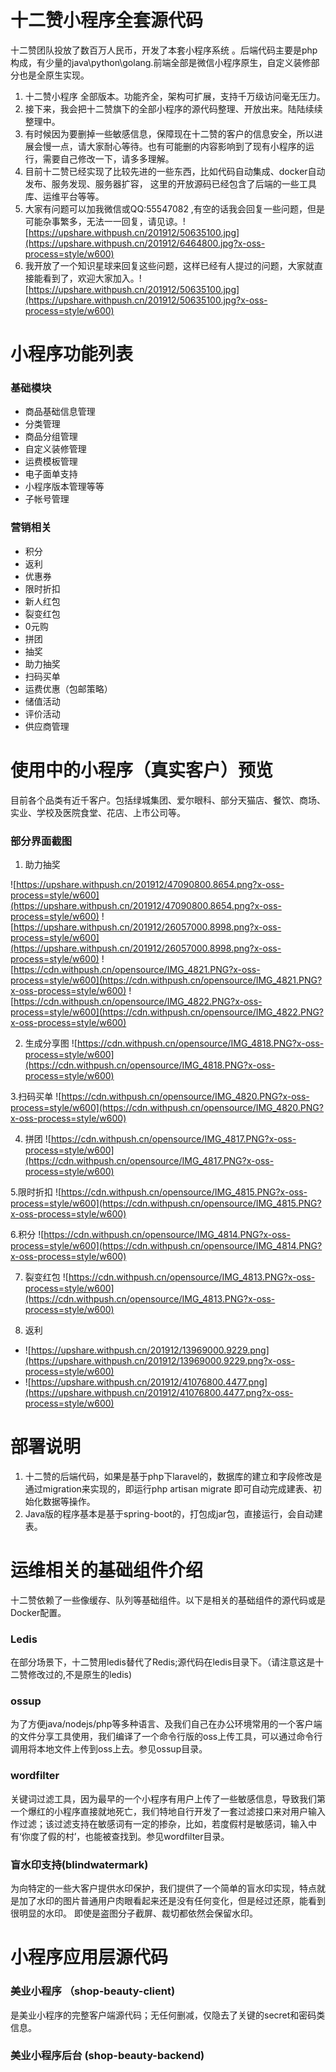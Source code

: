 # 十二赞小程序全套源代码

十二赞团队投放了数百万人民币，开发了本套小程序系统 。后端代码主要是php构成，有少量的java\python\golang.前端全部是微信小程序原生，自定义装修部分也是全原生实现。

1. 十二赞小程序 全部版本。功能齐全，架构可扩展，支持千万级访问毫无压力。
2. 接下来，我会把十二赞旗下的全部小程序的源代码整理、开放出来。陆陆续续整理中。
3. 有时候因为要删掉一些敏感信息，保障现在十二赞的客户的信息安全，所以进展会慢一点，请大家耐心等待。也有可能删的内容影响到了现有小程序的运行，需要自己修改一下，请多多理解。
4. 目前十二赞已经实现了比较先进的一些东西，比如代码自动集成、docker自动发布、服务发现、服务器扩容， 这里的开放源码已经包含了后端的一些工具库、运维平台等等。
4. 大家有问题可以加我微信或QQ:55547082 ,有空的话我会回复一些问题，但是可能杂事繁多，无法一一回复，请见谅。![https://upshare.withpush.cn/201912/50635100.jpg](https://upshare.withpush.cn/201912/6464800.jpg?x-oss-process=style/w600)
5. 我开放了一个知识星球来回复这些问题，这样已经有人提过的问题，大家就直接能看到了，欢迎大家加入。![https://upshare.withpush.cn/201912/50635100.jpg](https://upshare.withpush.cn/201912/50635100.jpg?x-oss-process=style/w600)





# 小程序功能列表

### 基础模块

- 商品基础信息管理
- 分类管理
- 商品分组管理
- 自定义装修管理
- 运费模板管理
- 电子面单支持
- 小程序版本管理等等
- 子帐号管理

### 营销相关

- 积分
- 返利
- 优惠券
- 限时折扣
- 新人红包
- 裂变红包
- 0元购
- 拼团
- 抽奖
- 助力抽奖
- 扫码买单
- 运费优惠（包邮策略）
- 储值活动
- 评价活动
- 供应商管理

# 使用中的小程序（真实客户）预览

目前各个品类有近千客户。包括绿城集团、爱尔眼科、部分天猫店、餐饮、商场、实业、学校及医院食堂、花店、上市公司等。



###  部分界面截图

1. 助力抽奖

![https://upshare.withpush.cn/201912/47090800.8654.png?x-oss-process=style/w600](https://upshare.withpush.cn/201912/47090800.8654.png?x-oss-process=style/w600)
![https://upshare.withpush.cn/201912/26057000.8998.png?x-oss-process=style/w600](https://upshare.withpush.cn/201912/26057000.8998.png?x-oss-process=style/w600)
![https://cdn.withpush.cn/opensource/IMG_4821.PNG?x-oss-process=style/w600](https://cdn.withpush.cn/opensource/IMG_4821.PNG?x-oss-process=style/w600)
![https://cdn.withpush.cn/opensource/IMG_4822.PNG?x-oss-process=style/w600](https://cdn.withpush.cn/opensource/IMG_4822.PNG?x-oss-process=style/w600)


2. 生成分享图
![https://cdn.withpush.cn/opensource/IMG_4818.PNG?x-oss-process=style/w600](https://cdn.withpush.cn/opensource/IMG_4818.PNG?x-oss-process=style/w600)

3.扫码买单
![https://cdn.withpush.cn/opensource/IMG_4820.PNG?x-oss-process=style/w600](https://cdn.withpush.cn/opensource/IMG_4820.PNG?x-oss-process=style/w600)

4. 拼团
![https://cdn.withpush.cn/opensource/IMG_4817.PNG?x-oss-process=style/w600](https://cdn.withpush.cn/opensource/IMG_4817.PNG?x-oss-process=style/w600)

5.限时折扣
![https://cdn.withpush.cn/opensource/IMG_4815.PNG?x-oss-process=style/w600](https://cdn.withpush.cn/opensource/IMG_4815.PNG?x-oss-process=style/w600)

6.积分
![https://cdn.withpush.cn/opensource/IMG_4814.PNG?x-oss-process=style/w600](https://cdn.withpush.cn/opensource/IMG_4814.PNG?x-oss-process=style/w600)

7. 裂变红包
![https://cdn.withpush.cn/opensource/IMG_4813.PNG?x-oss-process=style/w600](https://cdn.withpush.cn/opensource/IMG_4813.PNG?x-oss-process=style/w600)

8. 返利
- ![https://upshare.withpush.cn/201912/13969000.9229.png](https://upshare.withpush.cn/201912/13969000.9229.png?x-oss-process=style/w600)
- ![https://upshare.withpush.cn/201912/41076800.4477.png](https://upshare.withpush.cn/201912/41076800.4477.png?x-oss-process=style/w600)

# 部署说明

1. 十二赞的后端代码，如果是基于php下laravel的，数据库的建立和字段修改是通过migration来实现的，即运行php artisan migrate 即可自动完成建表、初始化数据等操作。
2. Java版的程序基本是基于spring-boot的，打包成jar包，直接运行，会自动建表。

# 运维相关的基础组件介绍
十二赞依赖了一些像缓存、队列等基础组件。以下是相关的基础组件的源代码或是Docker配置。

### Ledis
在部分场景下，十二赞用ledis替代了Redis;源代码在ledis目录下。（请注意这是十二赞修改过的,不是原生的ledis)

### ossup
为了方便java/nodejs/php等多种语言、及我们自己在办公环境常用的一个客户端的文件分享工具使用，我们编译了一个命令行版的oss上传工具，可以通过命令行调用将本地文件上传到oss上去。参见ossup目录。

### wordfilter
关键词过滤工具，因为最早的一个小程序有用户上传了一些敏感信息，导致我们第一个爆红的小程序直接就地死亡，我们特地自行开发了一套过滤接口来对用户输入作过滤；该过滤支持在敏感词有一定的掺杂，比如，若度假村是敏感词，输入中有‘你度了假的村’，也能被查找到。参见wordfilter目录。

### 盲水印支持(blindwatermark)
为向特定的一些大客户提供水印保护，我们提供了一个简单的盲水印实现，特点就是加了水印的图片普通用户肉眼看起来还是没有任何变化，但是经过还原，能看到很明显的水印。
即使是盗图分子截屏、裁切都依然会保留水印。

# 小程序应用层源代码

### 美业小程序 （shop-beauty-client)
是美业小程序的完整客户端源代码；无任何删减，仅隐去了关键的secret和密码类信息。

### 美业小程序后台 (shop-beauty-backend)




